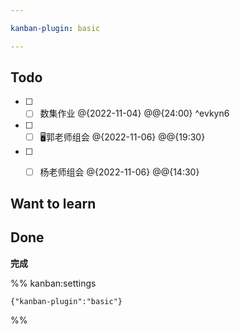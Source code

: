 ```yaml
---

kanban-plugin: basic

---
```


## Todo

- [ ] - [ ] 数集作业 @{2022-11-04} @@{24:00} ^evkyn6
- [ ] - [ ] 🖥️郭老师组会 @{2022-11-06} @@{19:30}
- [ ] - [ ] 杨老师组会 @{2022-11-06} @@{14:30}


## Want to learn



## Done

**完成**




%% kanban:settings
```
{"kanban-plugin":"basic"}
```
%%